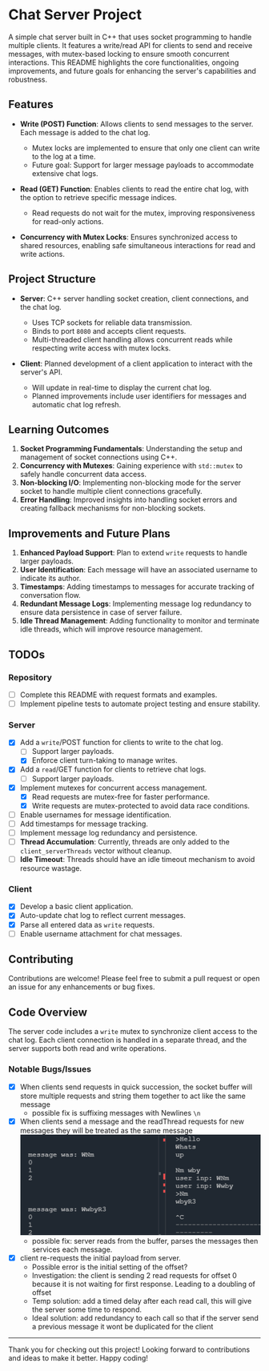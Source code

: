 # Chat Server Project

A simple chat server built in C++ that uses socket programming to handle multiple clients. It features a write/read API for clients to send and receive messages, with mutex-based locking to ensure smooth concurrent interactions. This README highlights the core functionalities, ongoing improvements, and future goals for enhancing the server's capabilities and robustness.

## Features

- **Write (POST) Function**: Allows clients to send messages to the server. Each message is added to the chat log.
  - Mutex locks are implemented to ensure that only one client can write to the log at a time.
  - Future goal: Support for larger message payloads to accommodate extensive chat logs.

- **Read (GET) Function**: Enables clients to read the entire chat log, with the option to retrieve specific message indices.
  - Read requests do not wait for the mutex, improving responsiveness for read-only actions.

- **Concurrency with Mutex Locks**: Ensures synchronized access to shared resources, enabling safe simultaneous interactions for read and write actions.

## Project Structure

- **Server**: C++ server handling socket creation, client connections, and the chat log.
  - Uses TCP sockets for reliable data transmission.
  - Binds to port `8080` and accepts client requests.
  - Multi-threaded client handling allows concurrent reads while respecting write access with mutex locks.

- **Client**: Planned development of a client application to interact with the server's API.
  - Will update in real-time to display the current chat log.
  - Planned improvements include user identifiers for messages and automatic chat log refresh.

## Learning Outcomes

1. **Socket Programming Fundamentals**: Understanding the setup and management of socket connections using C++.
2. **Concurrency with Mutexes**: Gaining experience with `std::mutex` to safely handle concurrent data access.
3. **Non-blocking I/O**: Implementing non-blocking mode for the server socket to handle multiple client connections gracefully.
4. **Error Handling**: Improved insights into handling socket errors and creating fallback mechanisms for non-blocking sockets.

## Improvements and Future Plans

1. **Enhanced Payload Support**: Plan to extend `write` requests to handle larger payloads.
2. **User Identification**: Each message will have an associated username to indicate its author.
3. **Timestamps**: Adding timestamps to messages for accurate tracking of conversation flow.
4. **Redundant Message Logs**: Implementing message log redundancy to ensure data persistence in case of server failure.
5. **Idle Thread Management**: Adding functionality to monitor and terminate idle threads, which will improve resource management.

## TODOs

### Repository

- [ ] Complete this README with request formats and examples.
- [ ] Implement pipeline tests to automate project testing and ensure stability.

### Server

- [x] Add a `write`/POST function for clients to write to the chat log.
  - [ ] Support larger payloads.
  - [x] Enforce client turn-taking to manage writes.
- [x] Add a `read`/GET function for clients to retrieve chat logs.
  - [ ] Support larger payloads.
- [x] Implement mutexes for concurrent access management.
  - [x] Read requests are mutex-free for faster performance.
  - [x] Write requests are mutex-protected to avoid data race conditions.
- [ ] Enable usernames for message identification.
- [ ] Add timestamps for message tracking.
- [ ] Implement message log redundancy and persistence.
- [ ] **Thread Accumulation**: Currently, threads are only added to the `client_serverThreads` vector without cleanup.
- [ ] **Idle Timeout**: Threads should have an idle timeout mechanism to avoid resource wastage.

### Client

- [x] Develop a basic client application.
- [x] Auto-update chat log to reflect current messages.
- [x] Parse all entered data as `write` requests.
- [ ] Enable username attachment for chat messages.

## Contributing

Contributions are welcome! Please feel free to submit a pull request or open an issue for any enhancements or bug fixes.

## Code Overview

The server code includes a `write` mutex to synchronize client access to the chat log. Each client connection is handled in a separate thread, and the server supports both read and write operations.

### Notable Bugs/Issues

- [x] When clients send requests in quick succession, the socket buffer will store multiple requests and string them together to act like the same message
  - possible fix is suffixing messages with Newlines `\n`
- [x] When clients send a message and the readThread requests for new messages they will be treated as the same message ![alt text](readMeBugSection/image.png)
  - possible fix: server reads from the buffer, parses the messages then services each message.
- [x] client re-requests the initial payload from server.
  - Possible error is the initial setting of the offset?
  - Investigation: the client is sending 2 read requests for offset 0 because it is not waiting for first response. Leading to a doubling of offset
  - Temp solution: add a timed delay after each read call, this will give the server some time to respond.
  - Ideal solution: add redundancy to each call so that if the server send a previous message it wont be duplicated for the client

---

Thank you for checking out this project! Looking forward to contributions and ideas to make it better. Happy coding!
